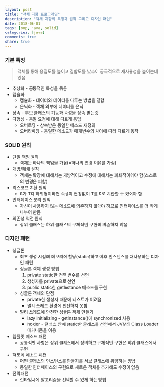 ```yaml
---
layout: post
title: "객체 지향 프로그래밍"
description: "객체 지향의 특징과 원칙 그리고 디자인 패턴"
date: 2018-06-01
tags: [oop, java, solid]
categories: [java]
comments: true
share: true
---
```


### 기본 특징
> 객체를 통해 응집도를 높이고 결합도를 낮추어 궁극적으로 재사용성을 높이는데 있음
- 추상화 - 공통적인 특성을 묶음
- 캡슐화
  - 캡슐화 - 데이터와 데이터를 다루는 방법을 결합
  - 은닉화 - 객체 외부에 데이터를 은닉
- 상속 - 부모 클래스의 기능과 속성을 상속 받는것
- 다형성 - 동일 요청에 대해 다르게 응답
  - 오버로딩 - 상속받은 동일한 메소드 재정의
  - 오버라이딩 - 동일한 메소드가 매개변수의 차이에 따라 다르게 동작

### SOLID 원칙
- 단일 책임 원칙
  - 객체는 하나의 책임을 가짐(=하나의 변경 이유를 가짐)
- 개방/폐쇄 원칙
  - 객체는 확장에 대해서는 개방적이고 수정에 대해서는 폐쇄적이어야 함(스스로의 변경은 피함)
- 리스코프 치환 원칙
  - S가 T의 하위형이라면 속성의 변경없이 T를 S로 치환할 수 있어야 함
- 인터페이스 분리 원칙
  - 자신이 사용하지 않는 메소드에 의존하지 않아야 하므로 인터페이스를 더 작게 나누어 만듬
- 의존성 역전 원칙
  - 상위 클래스는 하위 클래스의 구체적인 구현에 의존하지 않음

### 디자인 패턴
- 싱글톤
  - 최초 생성 시점에 메모리에 할당(static)하고 이후 인스턴스를 재사용하는 디자인 패턴
  - 싱글톤 객체 생성 방법
    1. private static한 전역 변수를 선언
    2. 생성자를 private으로 선언
    3. public static한 getInstance 메소드를 구현
  - 싱글톤 객체의 단점
    - private한 생성자 때문에 테스트가 어려움
    - 멀티 쓰레드 환경에 안전하지 못함
  - 멀티 쓰레드에 안전한 싱글톤 객체 만들기
    - lazy initializing - getInstance()에 synchronized 사용
    - holder - 클래스 안에 static한 클래스를 선언해서 JVM의 Class Loader 매커니즘을 이용
- 템플릿 메소드 패턴
  - 공통적인 사항은 상위 클래스에서 정의하고 구체적인 구현은 하위 클래스에서 구현
- 팩토리 메소드 패턴
  - 어떤 클래스의 인스턴스를 만들지를 서브 클래스에 위임하는 방법
  - 동일한 인터페이스의 구현으로 새로운 객체를 추가해도 수정이 없음
- 전략패턴
  - 런타임시에 알고리즘을 선택할 수 있게 하는 방법
